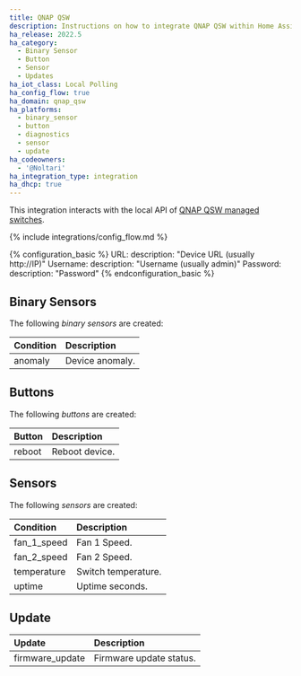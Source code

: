 ```yaml
---
title: QNAP QSW
description: Instructions on how to integrate QNAP QSW within Home Assistant.
ha_release: 2022.5
ha_category:
  - Binary Sensor
  - Button
  - Sensor
  - Updates
ha_iot_class: Local Polling
ha_config_flow: true
ha_domain: qnap_qsw
ha_platforms:
  - binary_sensor
  - button
  - diagnostics
  - sensor
  - update
ha_codeowners:
  - '@Noltari'
ha_integration_type: integration
ha_dhcp: true
---
```


This integration interacts with the local API of [QNAP QSW managed switches](https://www.qnap.com/en/product/series/qsw-managed-switches).

{% include integrations/config_flow.md %}

{% configuration_basic %}
URL:
  description: "Device URL (usually http://IP)"
Username:
  description: "Username (usually admin)"
Password:
  description: "Password"
{% endconfiguration_basic %}

## Binary Sensors

The following *binary sensors* are created:

| Condition           | Description                        |
| :------------------ | :--------------------------------- |
| anomaly             | Device anomaly.                    |

## Buttons

The following *buttons* are created:

| Button              | Description                        |
| :------------------ | :--------------------------------- |
| reboot              | Reboot device.                     |

## Sensors

The following *sensors* are created:

| Condition           | Description                        |
| :------------------ | :--------------------------------- |
| fan_1_speed         | Fan 1 Speed.                       |
| fan_2_speed         | Fan 2 Speed.                       |
| temperature         | Switch temperature.                |
| uptime              | Uptime seconds.                    |

## Update

| Update              | Description                        |
| :------------------ | :--------------------------------- |
| firmware_update     | Firmware update status.            |
